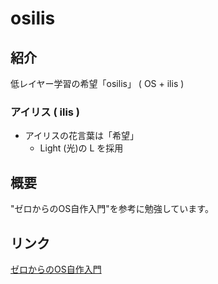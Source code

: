 # osilis

## 紹介
低レイヤー学習の希望「osilis」 ( OS + ilis )

### アイリス ( ilis )
- アイリスの花言葉は「希望」
    - Light (光)の L を採用

## 概要
"ゼロからのOS自作入門"を参考に勉強しています。

## リンク
[ゼロからのOS自作入門](https://zero.osdev.jp/)
